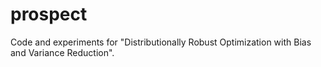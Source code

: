 # prospect
Code and experiments for "Distributionally Robust Optimization with Bias and Variance Reduction".
